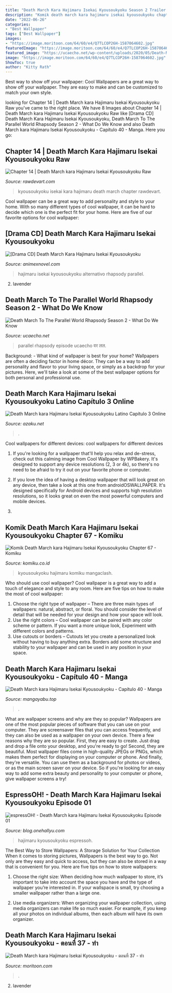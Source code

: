 ```yaml
---
title: "Death March Kara Hajimaru Isekai Kyousoukyoku Season 2 Trailer ~ Kyousoukyoku Isekai Kara Hajimaru Death March Chapter Rawdevart"
description: "Komik death march kara hajimaru isekai kyousoukyoku chapter 67"
date: "2022-06-26"
categories:
- "Best Wallpaper"
tags: ["Best Wallpaper"]
images:
- "https://image.moritoon.com/64/60/e4/Q7TLCOP26H-1587064602.jpg"
featuredImage: "https://image.moritoon.com/64/60/e4/Q7TLCOP26H-1587064602.jpg"
featured_image: "https://ucaecho.net/wp-content/uploads/2020/05/Death-March-To-The-Parallel-World-Rhapsody-Season-1-1024x580.jpg"
image: "https://image.moritoon.com/64/60/e4/Q7TLCOP26H-1587064602.jpg"
ShowToc: true
author: "Kitty Rath"
---
```



Best way to show off your wallpaper:
Cool Wallpapers are a great way to show off your wallpaper. They are easy to make and can be customized to match your own style.

	

		
looking for Chapter 14 | Death March kara Hajimaru Isekai Kyousoukyoku Raw you've came to the right place. We have 8 Images about Chapter 14 | Death March kara Hajimaru Isekai Kyousoukyoku Raw like [Drama CD] Death March Kara Hajimaru Isekai Kyousoukyoku, Death March To The Parallel World Rhapsody Season 2 - What Do We Know and also Death March kara Hajimaru Isekai Kyousoukyoku - Capítulo 40 - Manga. Here you go:
		
    
## Chapter 14 | Death March Kara Hajimaru Isekai Kyousoukyoku Raw

<img loading=lazy src="https://image.rawdevart.com/comic/death-march-kara-hajimaru-isekai-kyousoukyoku/chapters/14/015.jpg" onerror="this.onerror=null;this.src='https://tse2.mm.bing.net/th?id=OIP.QObUFnOUNvgtooW9oZAMPQHaKo&amp;pid=15.1';" alt="Chapter 14 | Death March kara Hajimaru Isekai Kyousoukyoku Raw">

_Source: rawdevart.com_

>kyousoukyoku isekai kara hajimaru death march chapter rawdevart. 

	

Cool wallpaper can be a great way to add personality and style to your home. With so many different types of cool wallpaper, it can be hard to decide which one is the perfect fit for your home. Here are five of our favorite options for cool wallpaper: 

    
## [Drama CD] Death March Kara Hajimaru Isekai Kyousoukyoku

<img loading=lazy src="https://2.bp.blogspot.com/-rdu1iOSNSzA/XpZZDeqo8SI/AAAAAAAAP2w/YnDuQ0ZAmC47M0ppLTv5iVXelZmSkJMtgCLcBGAsYHQ/s1600/Death%2BMarch%2BKara%2BHajimaru%2BIsekai%2BKyousoukyoku%2BVolume%2B19%2BLight%2BNovel%2BIlustra%25C3%25A7%25C3%25A3o%2B02.jpg" onerror="this.onerror=null;this.src='https://tse4.mm.bing.net/th?id=OIP.4EJCwKLR-8qh1HZ6D07rzgHaK-&amp;pid=15.1';" alt="[Drama CD] Death March Kara Hajimaru Isekai Kyousoukyoku">

_Source: animexnovel.com_

>hajimaru isekai kyousoukyoku alternativo rhapsody parallel. 

	

2. lavender 

    
## Death March To The Parallel World Rhapsody Season 2 - What Do We Know

<img loading=lazy src="https://ucaecho.net/wp-content/uploads/2020/05/Death-March-To-The-Parallel-World-Rhapsody-Season-1-1024x580.jpg" onerror="this.onerror=null;this.src='https://tse3.mm.bing.net/th?id=OIP.sAIwA6XU-L6owZ-IHhD1-QHaEM&amp;pid=15.1';" alt="Death March To The Parallel World Rhapsody Season 2 - What Do We Know">

_Source: ucaecho.net_

>parallel rhapsody episode ucaecho वर लल. 

	

Background: - What kind of wallpaper is best for your home?
Wallpapers are often a deciding factor in home décor. They can be a way to add personality and flavor to your living space, or simply as a backdrop for your pictures. Here, we'll take a look at some of the best wallpaper options for both personal and professional use.

    
## Death March Kara Hajimaru Isekai Kyousoukyoku Latino Capítulo 3 Online

<img loading=lazy src="https://image.tmdb.org/t/p/w780/adk0Ecpb2T5kFfxGpjLdxzp7yXi.jpg" onerror="this.onerror=null;this.src='https://tse1.mm.bing.net/th?id=OIP.Kg6VPDRUk0Bp87n7J8n2xQHaEK&amp;pid=15.1';" alt="Death March kara Hajimaru Isekai Kyousoukyoku Latino Capítulo 3 Online">

_Source: azaku.net_

>. 

	

Cool wallpapers for different devices:
cool wallpapers for different devices 

1. If you're looking for a wallpaper that'll help you relax and de-stress, check out this calming image from Cool Wallpaper by WPBakery. It's designed to support any device resolutions (2, 3 or 4k), so there's no need to be afraid to try it out on your favorite phone or computer.

2. If you love the idea of having a desktop wallpaper that will look great on any device, then take a look at this one from androidOSWALLPAPER. It's designed specifically for Android devices and supports high resolution resolutions, so it looks great on even the most powerful computers and mobile devices.

3.

    
## Komik Death March Kara Hajimaru Isekai Kyousoukyoku Chapter 67 - Komiku

<img loading=lazy src="https://i0.wp.com/cdn.komiku.co.id/wp-content/uploads/2250649-23.jpeg" onerror="this.onerror=null;this.src='https://tse2.mm.bing.net/th?id=OIP.dSoXMpOcDyhCJFy-nAdTIgHaKn&amp;pid=15.1';" alt="Komik Death March kara Hajimaru Isekai Kyousoukyoku Chapter 67 - Komiku">

_Source: komiku.co.id_

>kyousoukyoku hajimaru komiku mangaclash. 

	

Who should use cool wallpaper?
Cool wallpaper is a great way to add a touch of elegance and style to any room. Here are five tips on how to make the most of cool wallpaper: 
1) Choose the right type of wallpaper – There are three main types of wallpapers: natural, abstract, or floral. You should consider the level of detail that will be needed for your design and how your space will look. 
2) Use the right colors – Cool wallpaper can be paired with any color scheme or pattern. If you want a more unique look, Experiment with different colors and patterns. 
3) Use cutouts or borders – Cutouts let you create a personalized look without having to buy anything extra. Borders add some structure and stability to your wallpaper and can be used in any position in your space.

    
## Death March Kara Hajimaru Isekai Kyousoukyoku - Capítulo 40 - Manga

<img loading=lazy src="https://cdn.mangayabu.top/mangas/death-march-kara-hajimaru-isekai-kyousoukyoku/capitulo-40/03.jpg" onerror="this.onerror=null;this.src='https://tse4.mm.bing.net/th?id=OIP.g2vdGo05bB3kfWhSQ-5F1wHaKs&amp;pid=15.1';" alt="Death March kara Hajimaru Isekai Kyousoukyoku - Capítulo 40 - Manga">

_Source: mangayabu.top_

>. 

	

What are wallpaper screens and why are they so popular?
Wallpapers are one of the most popular pieces of software that you can use on your computer. They are screensaver files that you can access frequently, and they can also be used as a wallpaper on your own device. There a few reasons why they are so popular. First, they are easy to create. Just drag and drop a file onto your desktop, and you're ready to go! Second, they are beautiful. Most wallpaper files come in high-quality JPEGs or PNGs, which makes them perfect for displaying on your computer or phone. And finally, they're versatile. You can use them as a background for photos or videos, or as the main screen saver on your device. So if you're looking for an easy way to add some extra beauty and personality to your computer or phone, give wallpaper screens a try!

    
## EspressOH! - Death March Kara Hajimaru Isekai Kyousoukyoku Episode 01

<img loading=lazy src="https://blog.onehallyu.com/wp-content/uploads/2018/01/death-march-kara-hajimaru-isekai-kyousoukyoku-header.png" onerror="this.onerror=null;this.src='https://tse1.mm.bing.net/th?id=OIP.Jo1_ZB055-lausSO-or0PgHaFB&amp;pid=15.1';" alt="espressOH! - Death March kara Hajimaru Isekai Kyousoukyoku Episode 01">

_Source: blog.onehallyu.com_

>hajimaru kyousoukyoku espressoh. 

	

The Best Way to Store Wallpapers: A Storage Solution for Your Collection
When it comes to storing pictures, Wallpapers is the best way to go. Not only are they easy and quick to access, but they can also be stored in a way that is convenient for you. Here are five tips on how to store wallpapers:
1) Choose the right size: When deciding how much wallpaper to store, it’s important to take into account the space you have and the type of wallpaper you’re interested in. If your wallspace is small, try choosing a smaller wallpaper rather than a large one.

2) Use media organizers: When organizing your wallpaper collection, using media organizers can make life so much easier. For example, if you keep all your photos on individual albums, then each album will have its own organizer.

    
## Death March Kara Hajimaru Isekai Kyousoukyoku - ตอนที่ 37 - ทำ

<img loading=lazy src="https://image.moritoon.com/64/60/e4/Q7TLCOP26H-1587064602.jpg" onerror="this.onerror=null;this.src='https://tse4.mm.bing.net/th?id=OIP.kjLPN2HAAmr9epdJJfnbLgHaKf&amp;pid=15.1';" alt="Death March kara Hajimaru Isekai Kyousoukyoku - ตอนที่ 37 - ทำ">

_Source: moritoon.com_

>. 

	

2. lavender 

